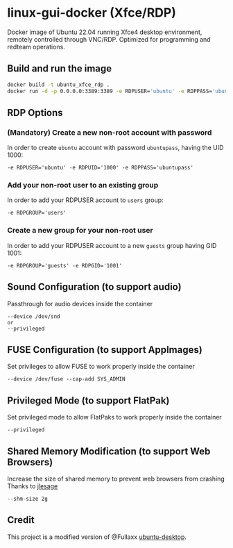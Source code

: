 # linux-gui-docker (Xfce/RDP)

Docker image of Ubuntu 22.04 running Xfce4 desktop environment, remotely controlled through VNC/RDP. Optimized for programming and redteam operations.

## Build and run the image
```bash
docker build -t ubuntu_xfce_rdp .
docker run -d -p 0.0.0.0:3389:3389 -e RDPUSER='ubuntu' -e RDPPASS='ubuntupass' -e RDPUID='1000' --shm-size 2g ubuntu_xfce_rdp
```

## RDP Options
### (Mandatory) Create a new non-root account with password
In order to create `ubuntu` account with password `ubuntupass`, having the UID 1000:
```
-e RDPUSER='ubuntu' -e RDPUID='1000' -e RDPPASS='ubuntupass'
```

### Add your non-root user to an existing group
In order to add your RDPUSER account to `users` group:
```
-e RDPGROUP='users'
```

### Create a new group for your non-root user
In order to add your RDPUSER account to a new `guests` group having GID 1001:
```
-e RDPGROUP='guests' -e RDPGID='1001'
```

## Sound Configuration (to support audio)
Passthrough for audio devices inside the container
```
--device /dev/snd
or
--privileged
```

## FUSE Configuration (to support AppImages)
Set privileges to allow FUSE to work properly inside the container
```
--device /dev/fuse --cap-add SYS_ADMIN
```

## Privileged Mode (to support FlatPak)
Set privileged mode to allow FlatPaks to work properly inside the container
```
--privileged
```

## Shared Memory Modification (to support Web Browsers)
Increase the size of shared memory to prevent web browsers from crashing \
Thanks to [jlesage](https://hub.docker.com/r/jlesage/firefox/#increasing-shared-memory-size)
```
--shm-size 2g
```

## Credit
This project is a modified version of @Fullaxx [ubuntu-desktop](https://github.com/Fullaxx/ubuntu-desktop).